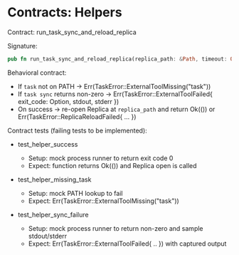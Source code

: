 # Contracts: Helpers

Contract: run_task_sync_and_reload_replica

Signature:

```rust
pub fn run_task_sync_and_reload_replica(replica_path: &Path, timeout: Option<Duration>) -> Result<(), TaskError>;
```

Behavioral contract:
- If `task` not on PATH -> Err(TaskError::ExternalToolMissing("task"))
- If `task sync` returns non-zero -> Err(TaskError::ExternalToolFailed{ exit_code: Option<i32>, stdout, stderr })
- On success -> re-open Replica at `replica_path` and return Ok(()) or Err(TaskError::ReplicaReloadFailed{ ... })

Contract tests (failing tests to be implemented):

- test_helper_success
  - Setup: mock process runner to return exit code 0
  - Expect: function returns Ok(()) and Replica open is called

- test_helper_missing_task
  - Setup: mock PATH lookup to fail
  - Expect: Err(TaskError::ExternalToolMissing("task"))

- test_helper_sync_failure
  - Setup: mock process runner to return non-zero and sample stdout/stderr
  - Expect: Err(TaskError::ExternalToolFailed{ .. }) with captured output
